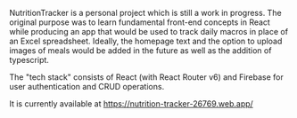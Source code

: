 NutritionTracker is a personal project which is still a work in progress. The original purpose was to learn fundamental front-end concepts in React while producing an app that would be used to track daily macros in place of an Excel spreadsheet. Ideally, the homepage text and the option to upload images of meals would be added in the future as well as the addition of typescript.

The "tech stack" consists of React (with React Router v6) and Firebase for user authentication and CRUD operations.

It is currently available at https://nutrition-tracker-26769.web.app/
